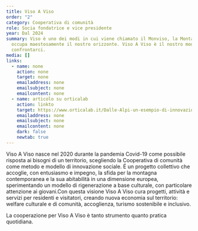 ```yaml
---
title: Viso A Viso
order: "2"
category: Cooperativa di comunità
role: Socia fondatrice e vice presidente
year: Dal 2024
summary: Viso è uno dei modi in cui viene chiamato il Monviso, la Montagna che
  occupa maestosamente il nostro orizzonte. Viso A Viso è il nostro modo di
  confrontarci.
media: []
links:
  - name: none
    action: none
    target: none
    emailaddress: none
    emailsubject: none
    emailcontent: none
  - name: articolo su orticalab
    action: linkto
    target: https://www.orticalab.it/Dalle-Alpi-un-esempio-di-innovazione
    emailaddress: none
    emailsubject: none
    emailcontent: none
    dark: false
    newtab: true
---
```

Viso A Viso nasce nel 2020 durante la pandemia Covid-19 come possibile risposta ai bisogni di un territorio, scegliendo la Cooperativa di comunità come metodo e modello di innovazione sociale. É un progetto collettivo che accoglie, con entusiasmo e impegno, la sfida per la montagna contemporanea e la sua abitabilità in una dimensione europea, sperimentando un modello di rigenerazione a base culturale, con particolare attenzione ai giovani.Con questa visione Viso A Viso cura progetti, attività e servizi per residenti e visitatori, creando nuova economia sul territorio: welfare culturale e di comunità, accoglienza, turismo sostenibile e inclusivo. 

La cooperazione per Viso A Viso è tanto strumento quanto pratica quotidiana.
